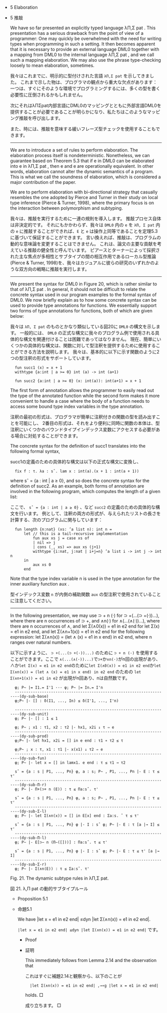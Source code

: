 - 5 Elaboration
- 5 推敲

	We have so far presented an explicitly typed language λΠ,Σ pat .
	This presentation has a serious drawback from the point of view of a programmer:
	One may quickly be overwhelmed with the need for writing types when programming in such a setting.
	It then becomes apparent that it is necessary to provide an external language DML0 together with a mapping from DML0 to the internal language λΠ,Σ pat , and we call such a mapping elaboration.
	We may also use the phrase type-checking loosely to mean elaboration, sometimes.

	我々はこれまでに、明示的に型付けされた言語 `λΠ,Σ pat` を示してきました。
	これまで示した物は、プログラマの観点から重大な欠点があります：
	一つは、すぐにそのような環境でプログラミングするには、多くの型を書く必要性に圧倒されるかもしれません。

	次にそれはλΠΣpat内部言語にDML0のマッピングとともに外部言語DML0を提供することが必要であることが明らかになり、私たちはこのようなマッピング推敲を呼び出します。

	また、時には、推敲を意味する緩いフレーズ型チェックを使用することもできます。

	----

	We are to introduce a set of rules to perform elaboration.
	The elaboration process itself is nondeterministic.
	Nonetheless, we can guarantee based on Theorem 5.3 that if e in DML0 can be elaborated into e in λΠ,Σ pat , then e and e are operationally equivalent.
	In other words, elaboration cannot alter the dynamic semantics of a program.
	This is what we call the soundness of elaboration, which is considered a major contribution of the paper.

	We are to perform elaboration with bi-directional strategy that casually resembles the one adopted by Pierce and Turner in their study on local type inference (Pierce & Turner, 1998), where the primary focus is on the interaction between polymorphism and subtyping.

	我々は、推敲を実行するために一連の規則を導入します。
	推敲プロセス自体は非決定的です。
	それにもかかわらず、我々は `DML0` 内の `e` を `λΠ, Σ pat` 内の `e` に推敲することができれば、`E` と `e` は操作上同等であることを定理5.3に基づいて保証することができます。
	言い換えれば、推敲は、プログラムの動的な意味論を変更することはできません。
	これは、論文の主要な貢献を考えている推敲の健全性と呼んでいます。
	ピアースとターナーによって採択された主な焦点が多相性とサブタイプの間の相互作用であるローカル型推論(Pierce & Turner, 1998)を、我々はカジュアルに彼らの研究のいずれかのような双方向の戦略に推敲を実行します。

	----

	We present the syntax for DML0 in Figure 20, which is rather similar to that of λΠ,Σ pat .
	In general, it should not be difficult to relate the concrete syntax used in our program examples to the formal syntax of DML0.
	We now briefly explain as to how some concrete syntax can be used to provide type annotations for functions.
	We essentially support two forms of type annotations for functions, both of which are given below:
	
	我々は `λΠ, Σ pat` のものとかなり類似している図20に `DML0` の構文を示します。
	一般的には、 `DML0` の正式な構文に我々のプログラム例で使用される具体的な構文を関連付けることは困難であってはなりません。
	現在、簡単にいくつかの具体的な構文は、関数に対して型注釈を提供するために使用することができる方法を説明します。
	我々は、基本的に以下に示す関数のように2つの型注釈の形式をサポートしています。

		fun succ1 (x) = x + 1
		withtype {a:int | a >= 0} int (a) -> int (a+1)

		fun succ2 {a:int | a >= 0} (x: int(a)): int(a+1) = x + 1

	The first form of annotation allows the programmer to easily read out the type of the annotated function while the second form makes it more convenient to handle a case where the body of a function needs to access some bound type index variables in the type annotation.

	注釈の最初の形式は、プログラマが簡単に注釈付きの関数の型を読み出すことを可能にし、
	2番目の形式は、それをより便利に同時に関数の本体は、型注釈にいくつかのバウンドタイプインデックス変数にアクセスする必要がある場合に対処することができます。

	The concrete syntax for the definition of succ1 translates into the following formal syntax,


	succ1の定義のための具体的な構文は以下の正式な構文に変換し、

		fix f : τ. λa : sˆ. lam x : int(a).(x + 1 : int(a + 1))

	where sˆ = {a : int | a ≥ 0}, and so does the concrete syntax for the definition of succ2.
	As an example, both forms of annotation are involved in the following program, which computes the length of a given list:

	ここで、 `sˆ = {a : int | a ≥ 0}` 、など `succ2` の定義のための具体的な構文を行います。
	例として、注釈の両方の形式が、与えられたリストの長さを計算する、次のプログラムに関与しています：

		fun length {n:nat} (xs: ’a list n): int n =
			let // this is a tail-recursive implementation
				fun aux xs j = case xs of
				| nil => j
				| cons (_, xs) => aux xs (j+1)
				withtype {i:nat, j:nat | i+j=n} ’a list i -> int j -> int n
			in
				aux xs 0
			end

	Note that the type index variable n is used in the type annotation for the inner auxiliary function aux .

	型インデックス変数 `n` が内側の補助関数 `aux` の型注釈で使用されていることに注意してください。


	----

	In the following presentation, we may use ⊃ + n (·) for ⊃ +(...(⊃ +(·))...), where there are n occurrences of ⊃ +, and ∧n(·) for ∧(...(∧(·))...), where there are n occurrences of ∧, and let Σ(∧0(x)) = e1 in e2 end for let Σ(x) = e1 in e2 end, and let Σ(∧n+1(x)) = e1 in e2 end for the following expression: let Σ(∧n(x)) = (let ∧ (x) = e1 in x end) in e2 end, where n ranges over natural numbers.


	以下に示すように、 `⊃ +(...(⊃ +(·))...)` のために `⊃ + n (·)` を使用することができます。ここで
	`∧(...(∧(·))...)`で`⊃+`か`∧n(·)`がn回の出現があり、
	∧か`let Σ(x) = e1 in e2 end`のために`let Σ(∧0(x)) = e1 in e2 end`か`let Σ(∧n(x)) = (let ∧ (x) = e1 in x end) in e2 end` のための `let Σ(∧n+1(x)) = e1 in e2` が出現がn回あり、nは自然数です。

		φ; P~ |= I1.= I'1 ··· φ; P~ |= In.= I'n
		---------------------------------------------------------------------(dy-sub-base)
		φ;P~ |- [] : δ(I1, ..., In) ≤ δ(I'1, ..., I'n)

		---------------------------------------------------------------------(dy-sub-unit)
		φ; P~ |- [] : 1 ≤ 1

		φ; P~ ; x1 : τ1, x2 : τ2 |- hx1, x2i ↓ τ ⇒ e
		---------------------------------------------------------------------(dy-sub-prod)
		φ;P~ |- let hx1, x2i = [] in e end : τ1 ∗ τ2 ≤ τ

		φ;P~ ; x : τ, x1 : τ1 |- x(x1) ↓ τ2 ⇒ e
		---------------------------------------------------------------------(dy-sub-fun)
		φ; P~ |- let x = [] in lamx1. e end : τ ≤ τ1 → τ2

		sˆ = {a : s | P1, ..., Pn} φ, a : s; P~ , P1, ..., Pn |- E : τ ≤ τ'
		---------------------------------------------------------------------(dy-sub-Π-r)
		φ; P~ |- Π+(⊃+ n (E)) : τ ≤ Πa:sˆ. τ'

		sˆ = {a : s | P1, ..., Pn} φ, a : s; P~ , P1, ..., Pn |- E : τ ≤ τ'
		---------------------------------------------------------------------(dy-sub-Σ-l)
		φ; P~ |- let Σ(∧n(x)) = [] in E[x] end : Σa:s. ˆ τ ≤ τ'

		sˆ = {a : s | P1, ..., Pn} φ |- I : sˆ φ; P~ |- E : τ [a |→ I] ≤ τ'
		---------------------------------------------------------------------(dy-sub-Π-l)
		φ; P~ |- E[⊃− n (Π−([]))] : Πa:sˆ. τ ≤ τ'

		sˆ = {a : s | P1, ..., Pn} φ |- I : sˆ φ; P~ |- E : τ ≤ τ' [a |→ I]
		---------------------------------------------------------------------(dy-sub-Σ-r)
		φ; P~ |- Σ(∧n(E)) : τ ≤ Σa:sˆ. τ'

	Fig. 21. The dynamic subtype rules in λΠ,Σ pat.
	
	図 21. λ,Π pat の動的サブタイプルール


	- Proposition 5.1
	- 命題5.1

		We have |let x = e1 in e2 end| ≤dyn |let Σ(∧n(x)) = e1 in e2 end|.
	
		`|let x = e1 in e2 end| ≤dyn |let Σ(∧n(x)) = e1 in e2 end|` です。

		- Proof
		- 証明

			This immediately follows from Lemma 2.14 and the observation that
			
			これはすぐに補題2.14と観察から、以下のことが

				|let Σ(∧n(x)) = e1 in e2 end| ,→∗g |let x = e1 in e2 end|

			holds. □

			成り立ちます。 □
